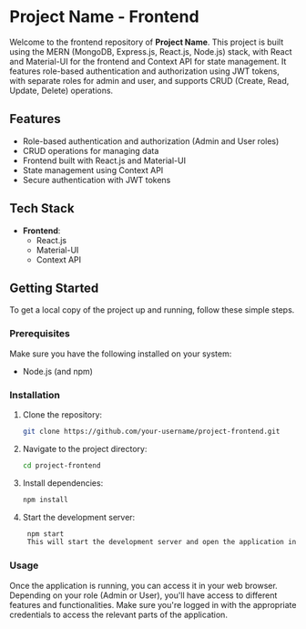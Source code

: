 # Project Name - Frontend

Welcome to the frontend repository of **Project Name**. This project is built using the MERN (MongoDB, Express.js, React.js, Node.js) stack, with React and Material-UI for the frontend and Context API for state management. It features role-based authentication and authorization using JWT tokens, with separate roles for admin and user, and supports CRUD (Create, Read, Update, Delete) operations.

## Features

- Role-based authentication and authorization (Admin and User roles)
- CRUD operations for managing data
- Frontend built with React.js and Material-UI
- State management using Context API
- Secure authentication with JWT tokens

## Tech Stack

- **Frontend**:
  - React.js
  - Material-UI
  - Context API
  
## Getting Started

To get a local copy of the project up and running, follow these simple steps.

### Prerequisites

Make sure you have the following installed on your system:

- Node.js (and npm)

### Installation

1. Clone the repository:

   ```bash
   git clone https://github.com/your-username/project-frontend.git

2. Navigate to the project directory:

   ```bash
   cd project-frontend

3. Install dependencies:

   ```bash
   npm install

4. Start the development server:

   ```bash
    npm start
    This will start the development server and open the application in your default web browser.

### Usage
Once the application is running, you can access it in your web browser. Depending on your role (Admin or User), you'll have access to different features and functionalities. Make sure you're logged in with the appropriate credentials to access the relevant parts of the application.
